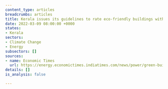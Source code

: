 ```yaml
---
content_type: articles
breadcrumbs: articles
title: Kerala issues its guidelines to rate eco-friendly buildings within the state
date: 2022-03-09 08:00:00 +0000
states:
- Kerala
sectors:
- Climate Change
- Energy
subsectors: []
sources:
- name: Economic Times
  url: https://energy.economictimes.indiatimes.com/news/power/green-buildings-kerala-government-issues-guidelines-on-incentives/89959072
details: []
is_analysis: false

---
```

